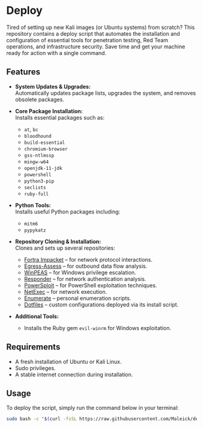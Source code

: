 # Deploy

Tired of setting up new Kali images (or Ubuntu systems) from scratch? This repository contains a deploy script that automates the installation and configuration of essential tools for penetration testing, Red Team operations, and infrastructure security. Save time and get your machine ready for action with a single command.

## Features

- **System Updates & Upgrades:**  
  Automatically updates package lists, upgrades the system, and removes obsolete packages.

- **Core Package Installation:**  
  Installs essential packages such as:
  - `at`, `bc`
  - `bloodhound`
  - `build-essential`
  - `chromium-browser`
  - `gss-ntlmssp`
  - `mingw-w64`
  - `openjdk-11-jdk`
  - `powershell`
  - `python3-pip`
  - `seclists`
  - `ruby-full`

- **Python Tools:**  
  Installs useful Python packages including:
  - `mitm6`
  - `pypykatz`

- **Repository Cloning & Installation:**  
  Clones and sets up several repositories:
  - [Fortra Impacket](https://github.com/fortra/impacket) – for network protocol interactions.
  - [Egress-Assess](https://github.com/FortyNorthSecurity/Egress-Assess) – for outbound data flow analysis.
  - [WinPEAS](https://github.com/carlospolop/privilege-escalation-awesome-scripts-suite) – for Windows privilege escalation.
  - [Responder](https://github.com/lgandx/Responder) – for network authentication analysis.
  - [PowerSploit](https://github.com/PowerShellMafia/PowerSploit) – for PowerShell exploitation techniques.
  - [NetExec](https://github.com/Pennyw0rth/NetExec) – for network execution.
  - [Enumerate](https://github.com/Maleick/Enumerate) – personal enumeration scripts.
  - [Dotfiles](https://github.com/Maleick/dotfiles) – custom configurations deployed via its install script.

- **Additional Tools:**  
  - Installs the Ruby gem `evil-winrm` for Windows exploitation.

## Requirements

- A fresh installation of Ubuntu or Kali Linux.
- Sudo privileges.
- A stable internet connection during installation.

## Usage

To deploy the script, simply run the command below in your terminal:

```bash
sudo bash -c "$(curl -fsSL https://raw.githubusercontent.com/Maleick/deploy/master/deploy.sh)"
